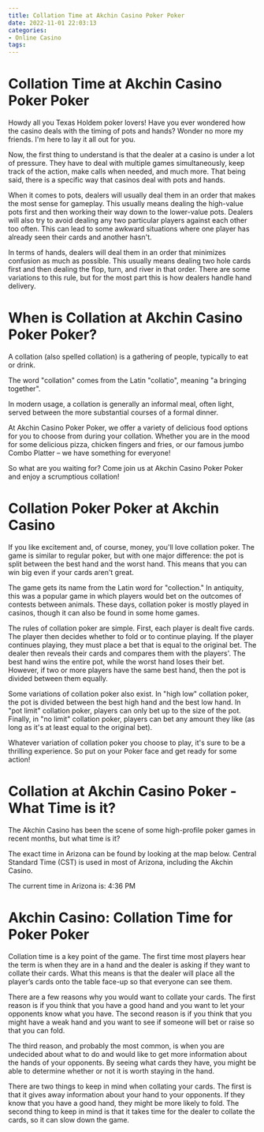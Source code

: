 ```yaml
---
title: Collation Time at Akchin Casino Poker Poker
date: 2022-11-01 22:03:13
categories:
- Online Casino
tags:
---
```



#  Collation Time at Akchin Casino Poker Poker

Howdy all you Texas Holdem poker lovers! Have you ever wondered how the casino deals with the timing of pots and hands? Wonder no more my friends. I'm here to lay it all out for you.

Now, the first thing to understand is that the dealer at a casino is under a lot of pressure. They have to deal with multiple games simultaneously, keep track of the action, make calls when needed, and much more. That being said, there is a specific way that casinos deal with pots and hands.

When it comes to pots, dealers will usually deal them in an order that makes the most sense for gameplay. This usually means dealing the high-value pots first and then working their way down to the lower-value pots. Dealers will also try to avoid dealing any two particular players against each other too often. This can lead to some awkward situations where one player has already seen their cards and another hasn't.

In terms of hands, dealers will deal them in an order that minimizes confusion as much as possible. This usually means dealing two hole cards first and then dealing the flop, turn, and river in that order. There are some variations to this rule, but for the most part this is how dealers handle hand delivery.

#  When is Collation at Akchin Casino Poker Poker?

A collation (also spelled collation) is a gathering of people, typically to eat or drink.

The word "collation" comes from the Latin "collatio", meaning "a bringing together".

In modern usage, a collation is generally an informal meal, often light, served between the more substantial courses of a formal dinner.

At Akchin Casino Poker Poker, we offer a variety of delicious food options for you to choose from during your collation. Whether you are in the mood for some delicious pizza, chicken fingers and fries, or our famous jumbo Combo Platter – we have something for everyone!

So what are you waiting for? Come join us at Akchin Casino Poker Poker and enjoy a scrumptious collation!

#  Collation Poker Poker at Akchin Casino

If you like excitement and, of course, money, you'll love collation poker. The game is similar to regular poker, but with one major difference: the pot is split between the best hand and the worst hand. This means that you can win big even if your cards aren't great.

The game gets its name from the Latin word for "collection." In antiquity, this was a popular game in which players would bet on the outcomes of contests between animals. These days, collation poker is mostly played in casinos, though it can also be found in some home games.

The rules of collation poker are simple. First, each player is dealt five cards. The player then decides whether to fold or to continue playing. If the player continues playing, they must place a bet that is equal to the original bet. The dealer then reveals their cards and compares them with the players'. The best hand wins the entire pot, while the worst hand loses their bet. However, if two or more players have the same best hand, then the pot is divided between them equally.

Some variations of collation poker also exist. In "high low" collation poker, the pot is divided between the best high hand and the best low hand. In "pot limit" collation poker, players can only bet up to the size of the pot. Finally, in "no limit" collation poker, players can bet any amount they like (as long as it's at least equal to the original bet).

Whatever variation of collation poker you choose to play, it's sure to be a thrilling experience. So put on your Poker face and get ready for some action!

#  Collation at Akchin Casino Poker - What Time is it?

The Akchin Casino has been the scene of some high-profile poker games in recent months, but what time is it?

The exact time in Arizona can be found by looking at the map below. Central Standard Time (CST) is used in most of Arizona, including the Akchin Casino.

The current time in Arizona is:
 4:36 PM

#  Akchin Casino: Collation Time for Poker Poker

Collation time is a key point of the game. The first time most players hear the term is when they are in a hand and the dealer is asking if they want to collate their cards. What this means is that the dealer will place all the player’s cards onto the table face-up so that everyone can see them.

There are a few reasons why you would want to collate your cards. The first reason is if you think that you have a good hand and you want to let your opponents know what you have. The second reason is if you think that you might have a weak hand and you want to see if someone will bet or raise so that you can fold.

The third reason, and probably the most common, is when you are undecided about what to do and would like to get more information about the hands of your opponents. By seeing what cards they have, you might be able to determine whether or not it is worth staying in the hand.

There are two things to keep in mind when collating your cards. The first is that it gives away information about your hand to your opponents. If they know that you have a good hand, they might be more likely to fold. The second thing to keep in mind is that it takes time for the dealer to collate the cards, so it can slow down the game.
